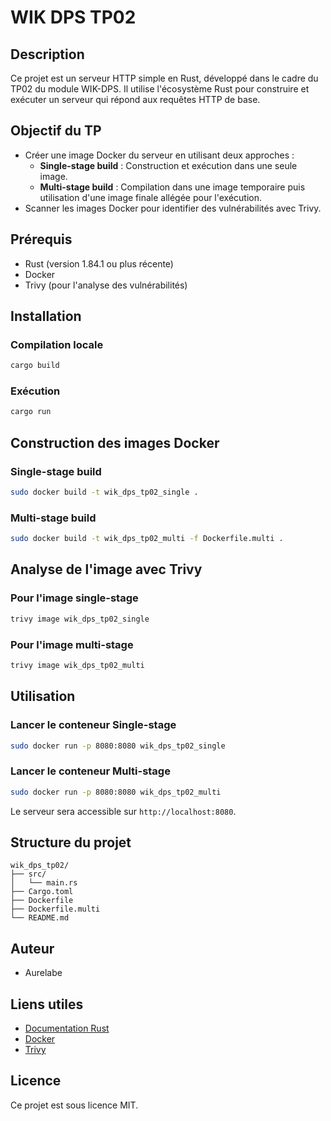 # WIK DPS TP02

## Description
Ce projet est un serveur HTTP simple en Rust, développé dans le cadre du TP02 du module WIK-DPS. Il utilise l'écosystème Rust pour construire et exécuter un serveur qui répond aux requêtes HTTP de base.

## Objectif du TP
- Créer une image Docker du serveur en utilisant deux approches :
  - **Single-stage build** : Construction et exécution dans une seule image.
  - **Multi-stage build** : Compilation dans une image temporaire puis utilisation d'une image finale allégée pour l'exécution.
- Scanner les images Docker pour identifier des vulnérabilités avec Trivy.

## Prérequis
- Rust (version 1.84.1 ou plus récente)
- Docker
- Trivy (pour l'analyse des vulnérabilités)

## Installation

### Compilation locale
```bash
cargo build
```

### Exécution
```bash
cargo run
```

## Construction des images Docker

### Single-stage build
```bash
sudo docker build -t wik_dps_tp02_single .
```

### Multi-stage build
```bash
sudo docker build -t wik_dps_tp02_multi -f Dockerfile.multi .
```

## Analyse de l'image avec Trivy

### Pour l'image single-stage
```bash
trivy image wik_dps_tp02_single
```

### Pour l'image multi-stage
```bash
trivy image wik_dps_tp02_multi
```

## Utilisation

### Lancer le conteneur Single-stage
```bash
sudo docker run -p 8080:8080 wik_dps_tp02_single
```

### Lancer le conteneur Multi-stage
```bash
sudo docker run -p 8080:8080 wik_dps_tp02_multi
```

Le serveur sera accessible sur `http://localhost:8080`.

## Structure du projet
```
wik_dps_tp02/
├── src/
│   └── main.rs
├── Cargo.toml
├── Dockerfile
├── Dockerfile.multi
└── README.md
```

## Auteur
- Aurelabe

## Liens utiles
- [Documentation Rust](https://doc.rust-lang.org/)
- [Docker](https://docs.docker.com/)
- [Trivy](https://aquasecurity.github.io/trivy/)

## Licence
Ce projet est sous licence MIT.

